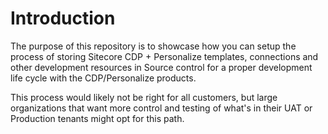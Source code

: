 # Introduction 
The purpose of this repository is to showcase how you can setup the process of storing Sitecore CDP + Personalize templates, connections and other development resources in Source control for a proper development life cycle with the CDP/Personalize products.

This process would likely not be right for all customers, but large organizations that want more control and testing of what's in their UAT or Production tenants might opt for this path.